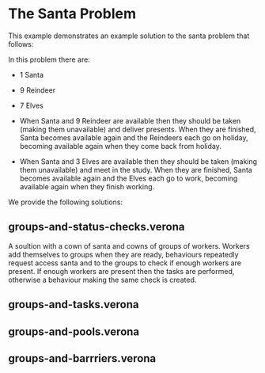 # The Santa Problem

This example demonstrates an example solution to the santa problem that
follows:

 In this problem there are:
 - 1 Santa
 - 9 Reindeer
 - 7 Elves

 - When Santa and 9 Reindeer are available then they should be taken
   (making them unavailable) and deliver presents. When they are
   finished, Santa becomes available again and the Reindeers each go on
   holiday, becoming available again when they come back from holiday.

 - When Santa and 3 Elves are available then they should be taken
   (making them unavailable) and meet in the study. When they are
   finished, Santa becomes available again and the Elves each go to
   work, becoming available again when they finish working.

We provide the following solutions:

## groups-and-status-checks.verona

A soultion with a cown of santa and cowns of groups of workers. Workers add themselves to groups when they are ready, behaviours repeatedly request access santa and to the groups to check if enough workers are present. If enough workers are present then the tasks are performed, otherwise a behaviour making the same check is created.

## groups-and-tasks.verona

## groups-and-pools.verona

## groups-and-barrriers.verona
